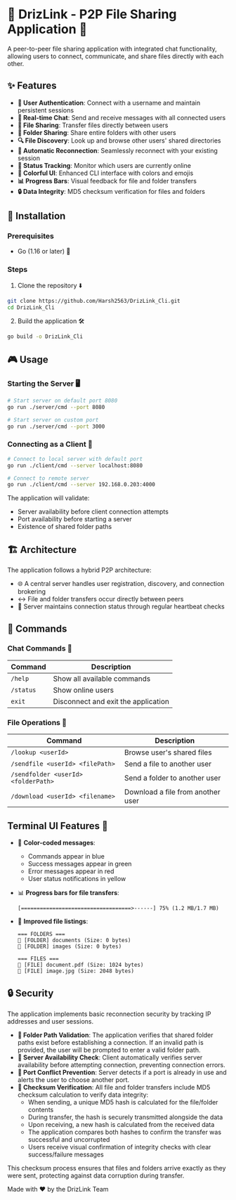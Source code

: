# 🔗 DrizLink - P2P File Sharing Application 🔗

A peer-to-peer file sharing application with integrated chat functionality, allowing users to connect, communicate, and share files directly with each other.

## ✨ Features

- **👤 User Authentication**: Connect with a username and maintain persistent sessions
- **💬 Real-time Chat**: Send and receive messages with all connected users
- **📁 File Sharing**: Transfer files directly between users
- **📂 Folder Sharing**: Share entire folders with other users
- **🔍 File Discovery**: Look up and browse other users' shared directories
- **🔄 Automatic Reconnection**: Seamlessly reconnect with your existing session
- **👥 Status Tracking**: Monitor which users are currently online
- **🎨 Colorful UI**: Enhanced CLI interface with colors and emojis
- **📊 Progress Bars**: Visual feedback for file and folder transfers
- **🔒 Data Integrity**: MD5 checksum verification for files and folders

## 🚀 Installation

### Prerequisites
- Go (1.16 or later) 🔧

### Steps
1. Clone the repository ⬇️
```bash
git clone https://github.com/Harsh2563/DrizLink_Cli.git
cd DrizLink_Cli
```

2. Build the application 🛠️
```bash
go build -o DrizLink_Cli
```

## 🎮 Usage

### Starting the Server 🖥️
```bash
# Start server on default port 8080
go run ./server/cmd --port 8080

# Start server on custom port
go run ./server/cmd --port 3000

```

### Connecting as a Client 📱
```bash
# Connect to local server with default port
go run ./client/cmd --server localhost:8080

# Connect to remote server
go run ./client/cmd --server 192.168.0.203:4000

```

The application will validate:
- Server availability before client connection attempts
- Port availability before starting a server
- Existence of shared folder paths

## 🏗️ Architecture

The application follows a hybrid P2P architecture:
- 🌐 A central server handles user registration, discovery, and connection brokering
- ↔️ File and folder transfers occur directly between peers
- 💓 Server maintains connection status through regular heartbeat checks

## 📝 Commands

### Chat Commands 💬
| Command | Description |
|---------|-------------|
| `/help` | Show all available commands |
| `/status` | Show online users |
| `exit` | Disconnect and exit the application |

### File Operations 📂
| Command | Description |
|---------|-------------|
| `/lookup <userId>` | Browse user's shared files |
| `/sendfile <userId> <filePath>` | Send a file to another user |
| `/sendfolder <userId> <folderPath>` | Send a folder to another user |
| `/download <userId> <filename>` | Download a file from another user |

## Terminal UI Features 🎨

- 🌈 **Color-coded messages**:
  - Commands appear in blue
  - Success messages appear in green
  - Error messages appear in red
  - User status notifications in yellow
  
- 📊 **Progress bars for file transfers**:
  ```
  [===================================>------] 75% (1.2 MB/1.7 MB)
  ```

- 📁 **Improved file listings**:
  ```
  === FOLDERS ===
  📁 [FOLDER] documents (Size: 0 bytes)
  📁 [FOLDER] images (Size: 0 bytes)
  
  === FILES ===
  📄 [FILE] document.pdf (Size: 1024 bytes)
  📄 [FILE] image.jpg (Size: 2048 bytes)
  ```

## 🔒 Security

The application implements basic reconnection security by tracking IP addresses and user sessions.

- **📁 Folder Path Validation**: The application verifies that shared folder paths exist before establishing a connection. If an invalid path is provided, the user will be prompted to enter a valid folder path.
- **🔌 Server Availability Check**: Client automatically verifies server availability before attempting connection, preventing connection errors.
- **🚫 Port Conflict Prevention**: Server detects if a port is already in use and alerts the user to choose another port.
- **🔐 Checksum Verification**: All file and folder transfers include MD5 checksum calculation to verify data integrity:
  - When sending, a unique MD5 hash is calculated for the file/folder contents
  - During transfer, the hash is securely transmitted alongside the data
  - Upon receiving, a new hash is calculated from the received data
  - The application compares both hashes to confirm the transfer was successful and uncorrupted
  - Users receive visual confirmation of integrity checks with clear success/failure messages

This checksum process ensures that files and folders arrive exactly as they were sent, protecting against data corruption during transfer.

Made with ❤️ by the DrizLink Team
